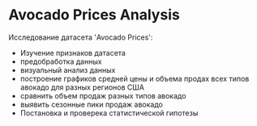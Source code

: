 # Avocado Prices Analysis

Исследование датасета 'Avocado Prices': 
  + Изучение признаков датасета
  + предобработка данных
  + визуальный анализ данных 
  + построение графиков средней цены и объема продах всех типов авокадо для разных регионов США
  + сравнить объем продаж разных типов авокадо
  + выявить сезонные пики продаж авокадо 
  + Постановка и проверека статистической гипотезы
